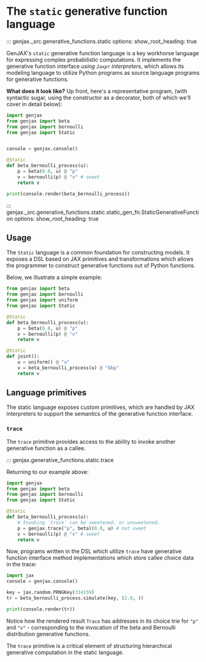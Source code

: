 # The `static` generative function language

::: genjax._src.generative_functions.static
    options:
      show_root_heading: true

GenJAX's `static` generative function language is a key workhorse language for expressing complex probabilistic computations. It implements the generative function interface _using `Jaxpr` interpreters_, which allows its modeling language to utilize Python programs as source language programs for generative functions.

**What does it look like?**
Up front, here's a representative program, (with syntactic sugar, using the constructor as a decorator, both of which we'll cover in detail below):

```python exec="yes" source="tabbed-left" session="ex-trace"
import genjax
from genjax import beta
from genjax import bernoulli
from genjax import Static


console = genjax.console()

@Static
def beta_bernoulli_process(u):
    p = beta(0.0, u) @ "p"
    v = bernoulli(p) @ "v" # sweet
    return v

print(console.render(beta_bernoulli_process))
```

::: genjax._src.generative_functions.static.static_gen_fn.StaticGenerativeFunction
    options:
      show_root_heading: true

## Usage

The `Static` language is a common foundation for constructing models. It exposes a DSL based on JAX primitives and transformations which allows the programmer to construct generative functions out of Python functions.

Below, we illustrate a simple example:

```python
from genjax import beta
from genjax import bernoulli
from genjax import uniform
from genjax import Static

@Static
def beta_bernoulli_process(u):
    p = beta(0.0, u) @ "p"
    v = bernoulli(p) @ "v"
    return v

@Static
def joint():
    u = uniform() @ "u"
    v = beta_bernoulli_process(u) @ "bbp"
    return v
```

## Language primitives

The static language exposes custom primitives, which are handled by JAX interpreters to support the semantics of the generative function interface.

### `trace`

The `trace` primitive provides access to the ability to invoke another generative function as a callee.

::: genjax.generative_functions.static.trace

Returning to our example above:


```python exec="yes" source="tabbed-left" session="ex-trace"
import genjax
from genjax import beta
from genjax import bernoulli
from genjax import Static

@Static
def beta_bernoulli_process(u):
    # Invoking `trace` can be sweetened, or unsweetened.
    p = genjax.trace("p", beta)(0.0, u) # not sweet
    v = bernoulli(p) @ "v" # sweet
    return v
```

Now, programs written in the DSL which utilize `trace` have generative function interface method implementations which store callee choice data in the trace:

```python exec="yes" source="tabbed-left" session="ex-trace"
import jax
console = genjax.console()

key = jax.random.PRNGKey(314159)
tr = beta_bernoulli_process.simulate(key, (2.0, ))

print(console.render(tr))
```

Notice how the rendered result `Trace` has addresses in its choice trie for `"p"` and `"v"` - corresponding to the invocation of the beta and Bernoulli distribution generative functions.

The `trace` primitive is a critical element of structuring hierarchical generative computation in the static language.
